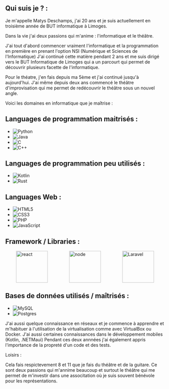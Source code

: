 ## Qui suis je ? : 

Je m'appelle Matys Deschamps, j'ai 20 ans et je suis actuellement en troisième année de BUT informatique à Limoges.

Dans la vie j'ai deux passions qui m'anime : l'informatique et le théâtre.

J'ai tout d'abord commencer vraiment l'informatique et la programmation en première en prenant l'option NSI (Numérique et Sciences de l'Informatique)
J'ai continué cette matière pendant 2 ans et me suis dirigé vers le BUT Informatique de Limoges qui a un parcourt qui permet de découvrir plusieurs facette de l'informatique.

Pour le théatre, j'en fais depuis ma 5ème et j'ai continué jusqu'à aujourd'hui. J'ai même depuis deux ans commencé le théâtre d'improvisation qui me permet de redécouvrir le théâtre sous un nouvel angle.

Voici les domaines en informatique que je maîtrise : 

## Languages de programmation maitrisés :

  - ![Python](https://img.shields.io/badge/python-3670A0?style=for-the-badge&logo=python&logoColor=ffdd54)
  - ![Java](https://img.shields.io/badge/java-%23ED8B00.svg?style=for-the-badge&logo=openjdk&logoColor=white)
  - ![C](https://img.shields.io/badge/c-%2300599C.svg?style=for-the-badge&logo=c&logoColor=white)
  - ![C++](https://img.shields.io/badge/c++-%2300599C.svg?style=for-the-badge&logo=c%2B%2B&logoColor=white)

## Languages de programmation peu utilisés :

  - ![Kotlin](https://img.shields.io/badge/kotlin-%237F52FF.svg?style=for-the-badge&logo=kotlin&logoColor=white)
  - ![Rust](https://img.shields.io/badge/rust-%23000000.svg?style=for-the-badge&logo=rust&logoColor=white)

## Languages Web :

  - ![HTML5](https://img.shields.io/badge/html5-%23E34F26.svg?style=for-the-badge&logo=html5&logoColor=white)
  - ![CSS3](https://img.shields.io/badge/css3-%231572B6.svg?style=for-the-badge&logo=css3&logoColor=white)
  - ![PHP](https://img.shields.io/badge/php-%23777BB4.svg?style=for-the-badge&logo=php&logoColor=white)
  - ![JavaScript](https://img.shields.io/badge/javascript-%23323330.svg?style=for-the-badge&logo=javascript&logoColor=%23F7DF1E)

## Framework / Libraries : 
<div style="display: flex; justify-content: space-around; align-items: center;">
  <img src="https://cdn.jsdelivr.net/gh/devicons/devicon@latest/icons/react/react-original-wordmark.svg" alt="react" width="100" height="100"/>   
  <img src="https://cdn.jsdelivr.net/gh/devicons/devicon@latest/icons/nodejs/nodejs-original-wordmark.svg" alt="node" width="100" height="100"/>   
  <img src="https://cdn.jsdelivr.net/gh/devicons/devicon@latest/icons/laravel/laravel-original-wordmark.svg" alt="Laravel" width="100" height="100"/>    
</div>

## Bases de données utilisés / maîtrisés : 
  - ![MySQL](https://img.shields.io/badge/mysql-4479A1.svg?style=for-the-badge&logo=mysql&logoColor=white)
  - ![Postgres](https://img.shields.io/badge/postgres-%23316192.svg?style=for-the-badge&logo=postgresql&logoColor=white)


J'ai aussi quelque connaissance en réseaux et je commence à apprendre et m'habituer à l'utilisation de la virtualisation comme avec VirtualBox ou Docker.
J'ai aussi certaines connaissances dans le développement mobiles (Kotlin, .NETMaui)
Pendant ces deux annnées j'ai également appris l'importance de la propreté d'un code et des tests.

Loisirs :

Cela fais respictevement 8 et 11 que je fais du théâtre et de la guitare.
Ce sont deux passions qui m'annime beaucoup et surtout le théâtre qui me permet de m'investir dans une associtation où je suis souvent bénévole pour les représentations.


